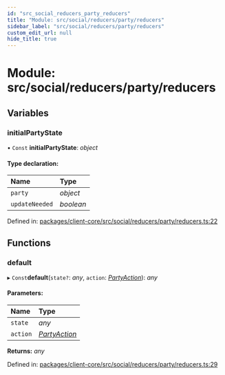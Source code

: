 ```yaml
---
id: "src_social_reducers_party_reducers"
title: "Module: src/social/reducers/party/reducers"
sidebar_label: "src/social/reducers/party/reducers"
custom_edit_url: null
hide_title: true
---
```


# Module: src/social/reducers/party/reducers

## Variables

### initialPartyState

• `Const` **initialPartyState**: *object*

#### Type declaration:

| Name | Type |
| :------ | :------ |
| `party` | *object* |
| `updateNeeded` | *boolean* |

Defined in: [packages/client-core/src/social/reducers/party/reducers.ts:22](https://github.com/xr3ngine/xr3ngine/blob/7e8e151f1/packages/client-core/src/social/reducers/party/reducers.ts#L22)

## Functions

### default

▸ `Const`**default**(`state?`: *any*, `action`: [*PartyAction*](src_social_reducers_party_actions.md#partyaction)): *any*

#### Parameters:

| Name | Type |
| :------ | :------ |
| `state` | *any* |
| `action` | [*PartyAction*](src_social_reducers_party_actions.md#partyaction) |

**Returns:** *any*

Defined in: [packages/client-core/src/social/reducers/party/reducers.ts:29](https://github.com/xr3ngine/xr3ngine/blob/7e8e151f1/packages/client-core/src/social/reducers/party/reducers.ts#L29)
